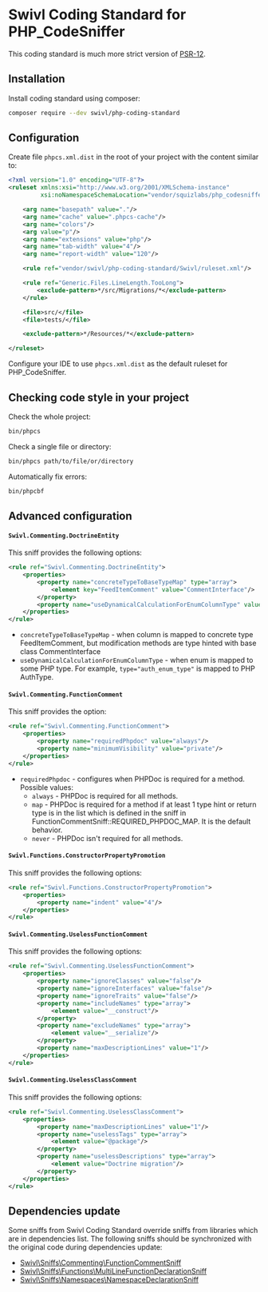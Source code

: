 Swivl Coding Standard for PHP_CodeSniffer
=========================================

This coding standard is much more strict version of [PSR-12](https://www.php-fig.org/psr/psr-12/).

Installation
------------

Install coding standard using composer:
```sh
composer require --dev swivl/php-coding-standard
```

Configuration
-------------

Create file `phpcs.xml.dist` in the root of your project with the content similar to:

```xml
<?xml version="1.0" encoding="UTF-8"?>
<ruleset xmlns:xsi="http://www.w3.org/2001/XMLSchema-instance"
         xsi:noNamespaceSchemaLocation="vendor/squizlabs/php_codesniffer/phpcs.xsd">

    <arg name="basepath" value="."/>
    <arg name="cache" value=".phpcs-cache"/>
    <arg name="colors"/>
    <arg value="p"/>
    <arg name="extensions" value="php"/>
    <arg name="tab-width" value="4"/>
    <arg name="report-width" value="120"/>

    <rule ref="vendor/swivl/php-coding-standard/Swivl/ruleset.xml"/>

    <rule ref="Generic.Files.LineLength.TooLong">
        <exclude-pattern>*/src/Migrations/*</exclude-pattern>
    </rule>

    <file>src/</file>
    <file>tests/</file>

    <exclude-pattern>*/Resources/*</exclude-pattern>

</ruleset>
```

Configure your IDE to use `phpcs.xml.dist` as the default ruleset for PHP_CodeSniffer.

Checking code style in your project
-----------------------------------

Check the whole project:
```sh
bin/phpcs
```

Check a single file or directory:
```sh
bin/phpcs path/to/file/or/directory
```

Automatically fix errors:
```sh
bin/phpcbf
```

Advanced configuration
----------------------

#### `Swivl.Commenting.DoctrineEntity`
This sniff provides the following options:

```xml
<rule ref="Swivl.Commenting.DoctrineEntity">
    <properties>
        <property name="concreteTypeToBaseTypeMap" type="array">
            <element key="FeedItemComment" value="CommentInterface"/>
        </property>
        <property name="useDynamicalCalculationForEnumColumnType" value="true"/>
    </properties>
</rule>
```
* `concreteTypeToBaseTypeMap` - when column is mapped to concrete type FeedItemComment, but modification methods are type hinted with base class CommentInterface
* `useDynamicalCalculationForEnumColumnType` - when enum is mapped to some PHP type.
  For example, `type="auth_enum_type"` is mapped to PHP AuthType.

#### `Swivl.Commenting.FunctionComment`
This sniff provides the option:
```xml
<rule ref="Swivl.Commenting.FunctionComment">
    <properties>
        <property name="requiredPhpdoc" value="always"/>
        <property name="minimumVisibility" value="private"/>
    </properties>
</rule>
```
* `requiredPhpdoc` - configures when PHPDoc is required for a method. Possible values:
    * `always` - PHPDoc is required for all methods.
    * `map` - PHPDoc is required for a method if at least 1 type hint or return type is in the list which is defined in the sniff in FunctionCommentSniff::REQUIRED_PHPDOC_MAP. It is the default behavior.
    * `never` - PHPDoc isn't required for all methods.

#### `Swivl.Functions.ConstructorPropertyPromotion`

This sniff provides the following options:
```xml
<rule ref="Swivl.Functions.ConstructorPropertyPromotion">
    <properties>
        <property name="indent" value="4"/>
    </properties>
</rule>
```

#### `Swivl.Commenting.UselessFunctionComment`

This sniff provides the following options:
```xml
<rule ref="Swivl.Commenting.UselessFunctionComment">
    <properties>
        <property name="ignoreClasses" value="false"/>
        <property name="ignoreInterfaces" value="false"/>
        <property name="ignoreTraits" value="false"/>
        <property name="includeNames" type="array">
            <element value="__construct"/>
        </property>
        <property name="excludeNames" type="array">
            <element value="__serialize"/>
        </property>
        <property name="maxDescriptionLines" value="1"/>
    </properties>
</rule>
```

#### `Swivl.Commenting.UselessClassComment`

This sniff provides the following options:
```xml
<rule ref="Swivl.Commenting.UselessClassComment">
    <properties>
        <property name="maxDescriptionLines" value="1"/>
        <property name="uselessTags" type="array">
            <element value="@package"/>
        </property>
        <property name="uselessDescriptions" type="array">
            <element value="Doctrine migration"/>
        </property>
    </properties>
</rule>
```

Dependencies update
-------------------
Some sniffs from Swivl Coding Standard override sniffs from libraries which are in dependencies list.
The following sniffs should be synchronized with the original code during dependencies update:
* [Swivl\Sniffs\Commenting\FunctionCommentSniff](Swivl/Sniffs/Commenting/FunctionCommentSniff.php)
* [Swivl\Sniffs\Functions\MultiLineFunctionDeclarationSniff](Swivl/Sniffs/Functions/MultiLineFunctionDeclarationSniff.php)
* [Swivl\Sniffs\Namespaces\NamespaceDeclarationSniff](Swivl/Sniffs/Namespaces/NamespaceDeclarationSniff.php)
